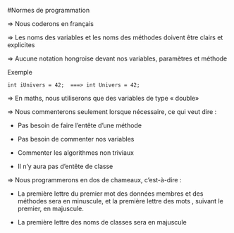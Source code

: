#Normes de programmation⇒	Nous coderons en français⇒	Les noms des variables et les noms des méthodes doivent être clairs et explicites⇒	Aucune notation hongroise devant nos variables, paramètres et méthode
Exemple
```
int iUnivers = 42;  ===> int Univers = 42;```⇒	En maths, nous utiliserons que des variables de type « double»⇒	Nous commenterons seulement lorsque nécessaire, ce qui veut dire :
- Pas besoin de faire l’entête d’une méthode
- Pas besoin de commenter nos variables
- Commenter les algorithmes non triviaux- Il n’y aura pas d’entête de classe⇒	Nous programmerons en dos de chameaux, c’est-à-dire :
- La première lettre du premier mot des données membres et des méthodes sera en minuscule, et la première lettre des mots , suivant le premier, en majuscule.
- La première lettre des noms de classes sera en majuscule